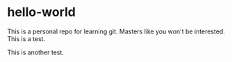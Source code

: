 # hello-world
This is a personal repo for learning git.
Masters like you won't be interested.
This is a test.

This is another test.